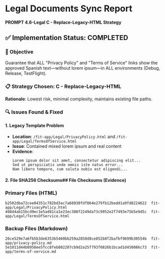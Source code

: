 # Legal Documents Sync Report
**PROMPT 4.6-Legal C - Replace-Legacy-HTML Strategy**

## ✅ Implementation Status: COMPLETED

### 🎯 Objective
Guarantee that ALL "Privacy Policy" and "Terms of Service" links show the approved Spanish text—without lorem ipsum—in ALL environments (Debug, Release, TestFlight).

### 📋 Strategy Chosen: C - Replace-Legacy-HTML
**Rationale**: Lowest risk, minimal complexity, maintains existing file paths.

### 🔍 Issues Found & Fixed

#### 1. **Legacy Template Problem**
- **Location**: `/fit-app/Legal/PrivacyPolicy.html` and `/fit-app/Legal/TermsOfService.html`
- **Issue**: Contained mixed lorem ipsum and real content
- **Evidence**: 
  ```
  Lorem ipsum dolor sit amet, consectetur adipiscing elit...
  Sed ut perspiciatis unde omnis iste natus error...
  Nam libero tempore, cum soluta nobis est eligendi...
  ```

#### 2. **File SHA256 Checksums**## File Checksums (Evidence)

### Primary Files (HTML)
```
b2502dba72cee84351c782bd3ac7a68930fdf864e279fb12bedd1a9fd8224622  fit-app/Legal/PrivacyPolicy.html
408d4ab15bcd9ec1e5ad81ca1e23ec308f2249da73c9952e2f7493e75b5e9d5c  fit-app/Legal/TermsOfService.html
```

### Backup Files (Markdown)
```
26ce529e7a6fb5b3de6353b5460bb259a2850d8ce852b8f2bafbf9699b30554b  fit-app/privacy-policy.md
5e1011d44b0958ee5fcc8feb802207cb9d2a25f793f0826b1bcad1d450086c73  fit-app/terms-of-service.md
```
